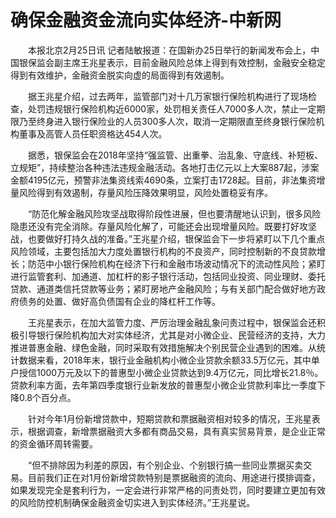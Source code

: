 # 确保金融资金流向实体经济-中新网

　　本报北京2月25日讯 记者陆敏报道：在国新办25日举行的新闻发布会上，中国银保监会副主席王兆星表示，目前金融风险总体上得到有效控制，金融安全稳定得到有效维护，金融资金脱实向虚的局面得到有效遏制。

　　据王兆星介绍，过去两年，监管部门对十几万家银行保险机构进行了现场检查，处罚违规银行保险机构近6000家，处罚相关责任人7000多人次，禁止一定期限乃至终身进入银行保险业的人员300多人次，取消一定期限直至终身银行保险机构董事及高管人员任职资格达454人次。

　　据悉，银保监会在2018年坚持“强监管、出重拳、治乱象、守底线、补短板、立规矩”，持续整治各种违法违规金融活动。各地打击亿元以上大案887起，涉案金额4195亿元，预警非法集资线索4690条，立案打击1728起。目前，非法集资增量风险得到有效遏制，存量风险压降效果明显，风险处置稳妥有序。

　　“防范化解金融风险攻坚战取得阶段性进展，但也要清醒地认识到，很多风险隐患还没有完全消除。存量风险化解了，可能还会出现增量风险。既要打好攻坚战，也要做好打持久战的准备。”王兆星介绍，银保监会下一步将紧盯以下几个重点风险领域，主要包括加大力度处置银行机构的不良资产，同时控制新的不良贷款增长；防范中小银行保险机构在经济下行和金融市场波动情况下的流动性风险；紧盯进行监管套利、加通道、加杠杆的影子银行活动，包括同业投资、同业理财、委托贷款、通道类信托贷款等业务；紧盯房地产金融风险；与有关部门配合做好地方政府债务的处置、做好高负债国有企业的降杠杆工作等。

　　王兆星表示，在加大监管力度、严厉治理金融乱象问责过程中，银保监会还积极引导银行保险机构加大对实体经济，尤其是对小微企业、民营经济的支持，大力推进普惠金融、绿色金融，同时采取有效措施解决个别民营企业遇到的困难。从统计数据来看，2018年末，银行业金融机构小微企业贷款余额33.5万亿元，其中单户授信1000万元及以下的普惠型小微企业贷款达到9.4万亿元，同比增长21.8％。贷款利率方面，去年第四季度银行业新发放的普惠型小微企业贷款利率比一季度下降0.8个百分点。

　　针对今年1月份新增贷款中，短期贷款和票据融资相对较多的情况，王兆星表示，根据调查，新增票据融资大多都有商品交易，具有真实贸易背景，是企业正常的资金循环周转需要。

　　“但不排除因为利差的原因，有个别企业、个别银行搞一些同业票据买卖交易。目前我们正在对1月份新增贷款特别是票据融资的流向、用途进行摸排调查，如果发现完全是套利行为，一定会进行非常严格的问责处罚，同时要建立更加有效的风险防控机制确保金融资金切实进入到实体经济。”王兆星说。 
